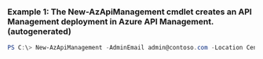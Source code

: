 ### Example 1: The New-AzApiManagement cmdlet creates an API Management deployment in Azure API Management. (autogenerated)
```powershell
PS C:\> New-AzApiManagement -AdminEmail admin@contoso.com -Location Central US -Name ContosoApi -Organization Contoso -ResourceGroupName Api-Default-CentralUS -Sku Developer
```

